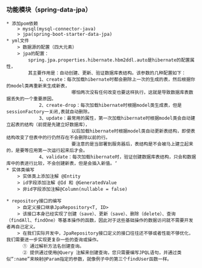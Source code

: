 ### 功能模块（spring-data-jpa）
    * 添加pom依赖
        > mysql(mysql-connector-java)
        > jpa(spring-boot-starter-data-jpa)
    * yml文件
        > 数据源的配置（四大元素）
        > jpa的配置：
            spring.jpa.properties.hibernate.hbm2ddl.auto是hibernate的配置属性，
            其主要作用是：自动创建、更新、验证数据库表结构。该参数的几种配置如下：
                1、create：每次加载hibernate时都会删除上一次的生成的表，然后根据你的model类再重新来生成新表，
                            哪怕两次没有任何改变也要这样执行，这就是导致数据库表数据丢失的一个重要原因。
                2、create-drop：每次加载hibernate时根据model类生成表，但是sessionFactory一关闭,表就自动删除。
                3、update：最常用的属性，第一次加载hibernate时根据model类会自动建立起表的结构（前提是先建立好数据库），
                            以后加载hibernate时根据model类自动更新表结构，即使表结构改变了但表中的行仍然存在不会删除以前的行。
                            要注意的是当部署到服务器后，表结构是不会被马上建立起来的，是要等应用第一次运行起来后才会。
                4、validate：每次加载hibernate时，验证创建数据库表结构，只会和数据库中的表进行比较，不会创建新表，但是会插入新值。‘
    * 实体类编写
        > 实体类上添加注解 @Entity
        > id字段添加注解 @Id 和 @GeneratedValue
        > 非id字段添加注解@Column(nullable = false)
        
    * repository接口的编写
        > 自定义接口继承JpaRepository<T, ID>
        > 该接口本身已经实现了创建（save）、更新（save）、删除（delete）、查询（findAll、findOne）等基本操作的函数，因此对于这些基础操作的数据访问就不需要开发者再自己定义。
        > 在我们实际开发中，JpaRepository接口定义的接口往往还不够或者性能不够优化，我们需要进一步实现更复杂一些的查询或操作。
          ① 通过解析方法名创建查询。
          ② 提供通过使用@Query 注解来创建查询，您只需要编写JPQL语句，并通过类似“:name”来映射@Param指定的参数，就像例子中的第三个findUser函数一样。